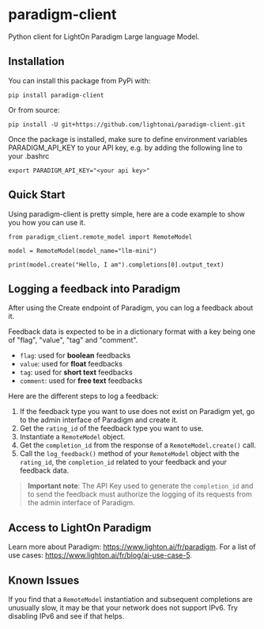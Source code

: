 # paradigm-client

Python client for LightOn Paradigm Large language Model.

## Installation

You can install this package from PyPi with:
```
pip install paradigm-client
```

Or from source:
```
pip install -U git+https://github.com/lightonai/paradigm-client.git
```

Once the package is installed, make sure to define environment variables PARADIGM_API_KEY to your API key, e.g. by adding the following line to your .bashrc

```
export PARADIGM_API_KEY="<your api key>"
```

## Quick Start

Using paradigm-client is pretty simple, here are a code example to show you how you can use it.

```
from paradigm_client.remote_model import RemoteModel

model = RemoteModel(model_name="llm-mini")

print(model.create("Hello, I am").completions[0].output_text)
```

## Logging a feedback into Paradigm

After using the Create endpoint of Paradigm, you can log a feedback about it.

Feedback data is expected to be in a dictionary format with a key being one of "flag", "value", "tag" and "comment".
 - `flag`: used for **boolean** feedbacks
 - `value`: used for **float** feedbacks
 - `tag`: used for **short text** feedbacks
 - `comment`: used for **free text** feedbacks

Here are the different steps to log a feedback:
1. If the feedback type you want to use does not exist on Paradigm yet, go to the admin interface of Paradigm and create it. 
2. Get the `rating_id` of the feedback type you want to use.
3. Instantiate a `RemoteModel` object.
4. Get the `completion_id` from the response of a `RemoteModel.create()` call.
5. Call the `log_feedback()` method of your `RemoteModel` object with the `rating_id`, the `completion_id` related to your feedback and your feedback data.

> **Important note**: The API Key used to generate the `completion_id` and to send the feedback must authorize the logging of its requests from the admin interface of Paradigm.

## Access to LightOn Paradigm

Learn more about Paradigm: https://www.lighton.ai/fr/paradigm.
For a list of use cases: https://www.lighton.ai/fr/blog/ai-use-case-5.

## Known Issues

If you find that a `RemoteModel` instantiation and subsequent completions are unusually slow, it may be that your network does not support IPv6. Try disabling IPv6 and see if that helps.
